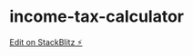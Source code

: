 # income-tax-calculator

[Edit on StackBlitz ⚡️](https://stackblitz.com/edit/stackblitz-starters-eypqrg)